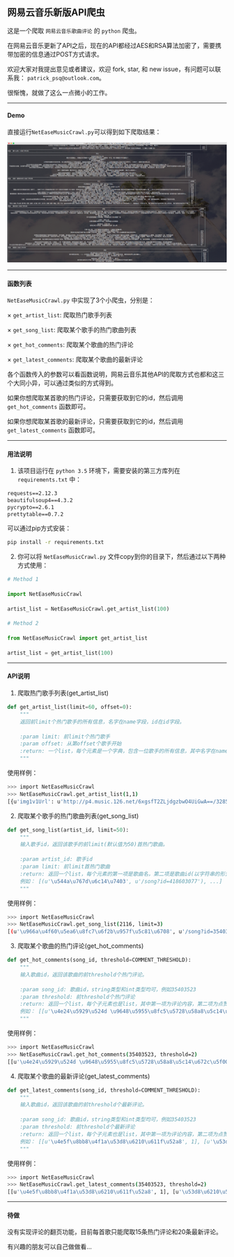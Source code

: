 ## 网易云音乐新版API爬虫

这是一个爬取 `网易云音乐歌曲评论` 的 `python` 爬虫。

在网易云音乐更新了API之后，现在的API都经过AES和RSA算法加密了，需要携带加密的信息通过POST方式请求。

欢迎大家对我提出意见或者建议，欢迎 fork, star, 和 new issue，有问题可以联系我： `patrick_psq@outlook.com`。

很惭愧，就做了这么一点微小的工作。

---

#### Demo

直接运行`NetEaseMusicCrawl.py`可以得到如下爬取结果：

![icon](./img/NetEaseMusic.png)

----

#### 函数列表

`NetEaseMusicCrawl.py` 中实现了3个小爬虫，分别是：

× `get_artist_list`: 爬取热门歌手列表

× `get_song_list`: 爬取某个歌手的热门歌曲列表

× `get_hot_comments`: 爬取某个歌曲的热门评论

× `get_latest_comments`: 爬取某个歌曲的最新评论

各个函数传入的参数可以看函数说明，网易云音乐其他API的爬取方式也都和这三个大同小异，可以通过类似的方式得到。

如果你想爬取某首歌的热门评论，只需要获取到它的id，然后调用 `get_hot_comments` 函数即可。

如果你想爬取某首歌的最新评论，只需要获取到它的id，然后调用 `get_latest_comments` 函数即可。

----

#### 用法说明

1. 该项目运行在 `python 3.5` 环境下，需要安装的第三方库列在 `requirements.txt` 中：

```
requests==2.12.3
beautifulsoup4==4.3.2
pycrypto==2.6.1
prettytable==0.7.2
```
可以通过pip方式安装：

```bash
pip install -r requirements.txt
```

2. 你可以将 `NetEaseMusicCrawl.py` 文件copy到你的目录下，然后通过以下两种方式使用：

```python
# Method 1

import NetEaseMusicCrawl

artist_list = NetEaseMusicCrawl.get_artist_list(100)

# Method 2

from NetEaseMusicCrawl import get_artist_list

artist_list = get_artist_list(100)
```

----

#### API说明

1. 爬取热门歌手列表(get_artist_list)

```python
def get_artist_list(limit=60, offset=0):
    """
    返回前limit个热门歌手的所有信息，名字在name字段，id在id字段。

    :param limit: 前limit个热门歌手
    :param offset: 从第offset个歌手开始
    :return: 一个list，每个元素是一个字典，包含一位歌手的所有信息，其中名字在name字段，id在id字段
    """
```

使用样例：

```bash
>>> import NetEaseMusicCrawl
>>> NetEaseMusicCrawl.get_artist_list(1,1)
[{u'img1v1Url': u'http://p4.music.126.net/6xgsfT2ZLjdgzbwO4UiGwA==/3285340746016446.jpg', u'name': u'\u9648\u5955\u8fc5', u'briefDesc': u'', u'albumSize': 90, u'img1v1Id': 3285340746016446, u'musicSize': 1535, u'alias': [u'Eason Chan'], u'picId': 3287539769315193, u'picUrl': u'http://p4.music.126.net/XZrSQeNpsfjyRmibubCb9Q==/3287539769315193.jpg', u'id': 2116, u'trans': u'', u'topicPerson': 0}]
```

2. 爬取某个歌手的热门歌曲列表(get_song_list)
```python
def get_song_list(artist_id, limit=50):
    """
    输入歌手id，返回该歌手的前limit(默认值为50)首热门歌曲。

    :param artist_id: 歌手id
    :param limit: 前limit首热门歌曲
    :return: 返回一个list，每个元素的第一项是歌曲名，第二项是歌曲id(以字符串的形式呈现)
    例如： [(u'\u544a\u767d\u6c14\u7403', u'/song?id=418603077'), ...]
    """
```

使用样例：

```bash
>>> import NetEaseMusicCrawl
>>> NetEaseMusicCrawl.get_song_list(2116, limit=3)
[(u'\u966a\u4f60\u5ea6\u8fc7\u6f2b\u957f\u5c81\u6708', u'/song?id=35403523'), (u'\u4e0d\u8981\u8bf4\u8bdd', u'/song?id=25906124'), (u'\u7ea2\u73ab\u7470', u'/song?id=65126')]
```

3. 爬取某个歌曲的热门评论(get_hot_comments)
```python
def get_hot_comments(song_id, threshold=COMMENT_THRESHOLD):
    """
    输入歌曲id，返回该歌曲的前threshold个热门评论。

    :param song_id: 歌曲id，string类型和int类型均可，例如35403523
    :param threshold: 前threshold个热门评论
    :return: 返回一个list，每个子元素也是list，其中第一项为评论内容，第二项为点赞数。
    例如： [[u'\u4e24\u5929\u524d \u9648\u5955\u8fc5\u5728\u58a8\u5c14\u672c\u5f00\u6f14\u5531\u4f1a \u5b89\u4e1c\u5c3c\u53d1\u5fae\u535a\u8bf4\u4ed6\u5728\u53f0\u4e0b\u542c\u7684\u611f\u6168\u4e07\u5206 \u5c31\u50cf\u505a\u4e86\u4e00\u573a\u68a6 \u4ed6\u7ec8\u4e8e\u5b8c\u6210\u4e86\u81ea\u5df1\u7684\u68a6 \u81ea\u5df1\u559c\u6b22\u7684\u6b4c\u624b\u4e3a\u4ed6\u7684\u4e66\u5531\u7684\u4e3b\u9898\u66f2 \u4f60\u6709\u68a6\u60f3\u4f60\u5c31\u8981\u634d\u536b\u5b83~', 64520],...]
    """
```

使用样例：

```bash
>>> import NetEaseMusicCrawl
>>> NetEaseMusicCrawl.get_hot_comments(35403523, threshold=2)
[[u'\u4e24\u5929\u524d \u9648\u5955\u8fc5\u5728\u58a8\u5c14\u672c\u5f00\u6f14\u5531\u4f1a \u5b89\u4e1c\u5c3c\u53d1\u5fae\u535a\u8bf4\u4ed6\u5728\u53f0\u4e0b\u542c\u7684\u611f\u6168\u4e07\u5206 \u5c31\u50cf\u505a\u4e86\u4e00\u573a\u68a6 \u4ed6\u7ec8\u4e8e\u5b8c\u6210\u4e86\u81ea\u5df1\u7684\u68a6 \u81ea\u5df1\u559c\u6b22\u7684\u6b4c\u624b\u4e3a\u4ed6\u7684\u4e66\u5531\u7684\u4e3b\u9898\u66f2 \u4f60\u6709\u68a6\u60f3\u4f60\u5c31\u8981\u634d\u536b\u5b83~', 64520], [u'\u6211\u4eec\u7528\u521d\u4e2d\u4e09\u5e74\u53bb\u76fc\u671b\u9ad8\u4e2d\u4e09\u5e74\uff0c\u6211\u4eec\u7528\u9ad8\u4e2d\u4e09\u5e74\u53bb\u61a7\u61ac\u5927\u5b66\u56db\u5e74\uff0c\u800c\u7528\u5927\u5b66\u56db\u5e74\u53bb\u6000\u5ff5\u4e2d\u5b66\u516d\u5e74\uff0c\u6700\u7ec8\u7528\u6211\u4eec\u7684\u4e00\u751f\u53bb\u796d\u5960\u6211\u4eec\u7684\u9752\u6625\u3002 \u5927\u5b78\u5373\u5c06\u7ed3\u675f\u8c01\u4f1a\u966a\u6211\u8d70\u4e0b\u4e00\u6bb5[\u7231\u5fc3][\u7231\u5fc3]', 60442]]
```

4. 爬取某个歌曲的最新评论(get_latest_comments)
```python
def get_latest_comments(song_id, threshold=COMMENT_THRESHOLD):
    """
    输入歌曲id，返回该歌曲的前threshold个最新评论。

    :param song_id: 歌曲id，string类型和int类型均可，例如35403523
    :param threshold: 前threshold个最新评论
    :return: 返回一个list，每个子元素也是list，其中第一项为评论内容，第二项为点赞数。
    例如： [[u'\u4e5f\u8bb8\u4f1a\u53d8\u6210\u611f\u52a8', 1], [u'\u53d8\u6210\u52c7\u6562', 0]]
    """
```

使用样例：

```bash
>>> import NetEaseMusicCrawl
>>> NetEaseMusicCrawl.get_latest_comments(35403523, threshold=2)
[[u'\u4e5f\u8bb8\u4f1a\u53d8\u6210\u611f\u52a8', 1], [u'\u53d8\u6210\u52c7\u6562', 0]]
```
----

#### 待做

没有实现评论的翻页功能，目前每首歌只能爬取15条热门评论和20条最新评论。

有兴趣的朋友可以自己做做看...


